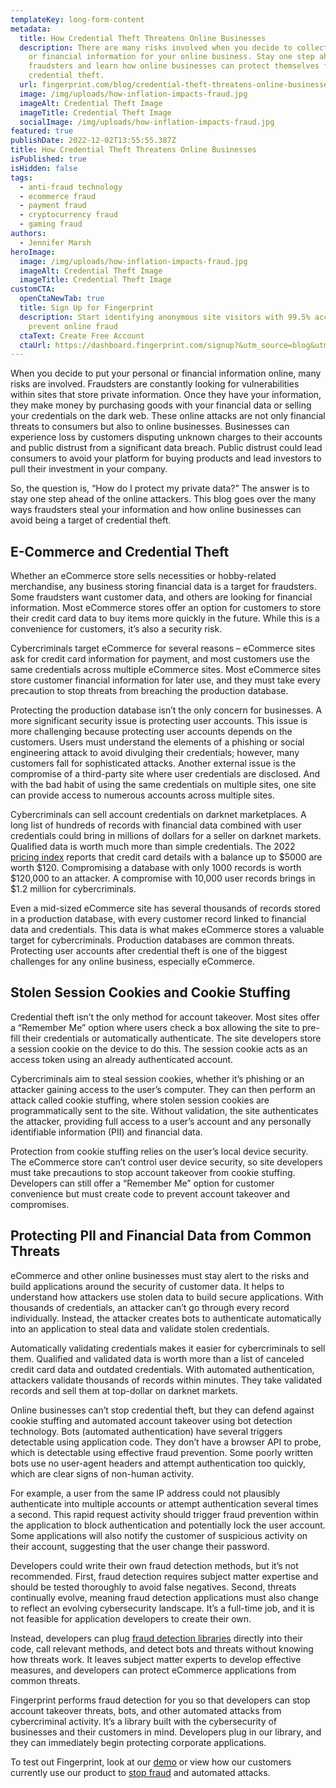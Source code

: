 ```yaml
---
templateKey: long-form-content
metadata:
  title: How Credential Theft Threatens Online Businesses
  description: There are many risks involved when you decide to collect personal
    or financial information for your online business. Stay one step ahead of
    fraudsters and learn how online businesses can protect themselves from
    credential theft.
  url: fingerprint.com/blog/credential-theft-threatens-online-businesses
  image: /img/uploads/how-inflation-impacts-fraud.jpg
  imageAlt: Credential Theft Image
  imageTitle: Credential Theft Image
  socialImage: /img/uploads/how-inflation-impacts-fraud.jpg
featured: true
publishDate: 2022-12-02T13:55:55.387Z
title: How Credential Theft Threatens Online Businesses
isPublished: true
isHidden: false
tags:
  - anti-fraud technology
  - ecommerce fraud
  - payment fraud
  - cryptocurrency fraud
  - gaming fraud
authors:
  - Jennifer Marsh
heroImage:
  image: /img/uploads/how-inflation-impacts-fraud.jpg
  imageAlt: Credential Theft Image
  imageTitle: Credential Theft Image
customCTA:
  openCtaNewTab: true
  title: Sign Up for Fingerprint
  description: Start identifying anonymous site visitors with 99.5% accuracy to
    prevent online fraud
  ctaText: Create Free Account
  ctaUrl: https://dashboard.fingerprint.com/signup?&utm_source=blog&utm_medium=website&utm_campaign=blog
---
```

When you decide to put your personal or financial information online, many risks are involved. Fraudsters are constantly looking for vulnerabilities within sites that store private information. Once they have your information, they make money by purchasing goods with your financial data or selling your credentials on the dark web. These online attacks are not only financial threats to consumers but also to online businesses. Businesses can experience loss by customers disputing unknown charges to their accounts and public distrust from a significant data breach. Public distrust could lead consumers to avoid your platform for buying products and lead investors to pull their investment in your company.

So, the question is, “How do I protect my private data?” The answer is to stay one step ahead of the online attackers. This blog goes over the many ways fraudsters steal your information and how online businesses can avoid being a target of credential theft.



## E-Commerce and Credential Theft

Whether an eCommerce store sells necessities or hobby-related merchandise, any business storing financial data is a target for fraudsters. Some fraudsters want customer data, and others are looking for financial information. Most eCommerce stores offer an option for customers to store their credit card data to buy items more quickly in the future. While this is a convenience for customers, it’s also a security risk. 

Cybercriminals target eCommerce for several reasons – eCommerce sites ask for credit card information for payment, and most customers use the same credentials across multiple eCommerce sites. Most eCommerce sites store customer financial information for later use, and they must take every precaution to stop threats from breaching the production database. 

Protecting the production database isn’t the only concern for businesses. A more significant security issue is protecting user accounts. This issue is more challenging because protecting user accounts depends on the customers. Users must understand the elements of a phishing or social engineering attack to avoid divulging their credentials; however, many customers fall for sophisticated attacks. Another external issue is the compromise of a third-party site where user credentials are disclosed. And with the bad habit of using the same credentials on multiple sites, one site can provide access to numerous accounts across multiple sites. 

Cybercriminals can sell account credentials on darknet marketplaces. A long list of hundreds of records with financial data combined with user credentials could bring in millions of dollars for a seller on darknet markets. Qualified data is worth much more than simple credentials. The 2022 [pricing index](https://www.privacyaffairs.com/dark-web-price-index-2022/) reports that credit card details with a balance up to $5000 are worth $120. Compromising a database with only 1000 records is worth $120,000 to an attacker. A compromise with 10,000 user records brings in $1.2 million for cybercriminals.

Even a mid-sized eCommerce site has several thousands of records stored in a production database, with every customer record linked to financial data and credentials. This data is what makes eCommerce stores a valuable target for cybercriminals. Production databases are common threats. Protecting user accounts after credential theft is one of the biggest challenges for any online business, especially eCommerce.



## Stolen Session Cookies and Cookie Stuffing

Credential theft isn’t the only method for account takeover. Most sites offer a “Remember Me” option where users check a box allowing the site to pre-fill their credentials or automatically authenticate. The site developers store a session cookie on the device to do this. The session cookie acts as an access token using an already authenticated account. 

Cybercriminals aim to steal session cookies, whether it’s phishing or an attacker gaining access to the user’s computer. They can then perform an attack called cookie stuffing, where stolen session cookies are programmatically sent to the site. Without validation, the site authenticates the attacker, providing full access to a user’s account and any personally identifiable information (PII) and financial data. 

Protection from cookie stuffing relies on the user’s local device security. The eCommerce store can’t control user device security, so site developers must take precautions to stop account takeover from cookie stuffing. Developers can still offer a “Remember Me” option for customer convenience but must create code to prevent account takeover and compromises.



## Protecting PII and Financial Data from Common Threats

eCommerce and other online businesses must stay alert to the risks and build applications around the security of customer data. It helps to understand how attackers use stolen data to build secure applications. With thousands of credentials, an attacker can’t go through every record individually. Instead, the attacker creates bots to authenticate automatically into an application to steal data and validate stolen credentials. 

Automatically validating credentials makes it easier for cybercriminals to sell them. Qualified and validated data is worth more than a list of canceled credit card data and outdated credentials. With automated authentication, attackers validate thousands of records within minutes. They take validated records and sell them at top-dollar on darknet markets. 

Online businesses can’t stop credential theft, but they can defend against cookie stuffing and automated account takeover using bot detection technology. Bots (automated authentication) have several triggers detectable using application code. They don’t have a browser API to probe, which is detectable using effective fraud prevention. Some poorly written bots use no user-agent headers and attempt authentication too quickly, which are clear signs of non-human activity. 

For example, a user from the same IP address could not plausibly authenticate into multiple accounts or attempt authentication several times a second. This rapid request activity should trigger fraud prevention within the application to block authentication and potentially lock the user account. Some applications will also notify the customer of suspicious activity on their account, suggesting that the user change their password. 

Developers could write their own fraud detection methods, but it’s not recommended. First, fraud detection requires subject matter expertise and should be tested thoroughly to avoid false negatives. Second, threats continually evolve, meaning fraud detection applications must also change to reflect an evolving cybersecurity landscape. It’s a full-time job, and it is not feasible for application developers to create their own. 

Instead, developers can plug [fraud detection libraries](https://github.com/fingerprintjs/fingerprintjs/) directly into their code, call relevant methods, and detect bots and threats without knowing how threats work. It leaves subject matter experts to develop effective measures, and developers can protect eCommerce applications from common threats. 

Fingerprint performs fraud detection for you so that developers can stop account takeover threats, bots, and other automated attacks from cybercriminal activity. It’s a library built with the cybersecurity of businesses and their customers in mind. Developers plug in our library, and they can immediately begin protecting corporate applications. 

To test out Fingerprint, look at our [demo](https://fingerprint.com/demo/?utm_source=blog&utm_medium=website&utm_campaign=blog) or view how our customers currently use our product to [stop fraud](https://fingerprint.com/case-studies/) and automated attacks.